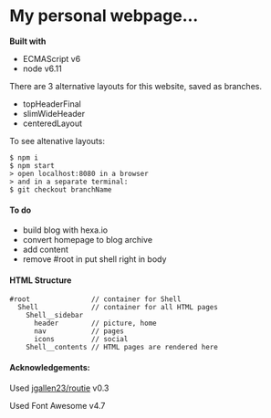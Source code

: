 # My personal webpage...


**Built with**
+ ECMAScript v6
+ node v6.11


There are 3 alternative layouts for this website, saved as branches.
+ topHeaderFinal
+ slimWideHeader
+ centeredLayout


To see altenative layouts:
```
$ npm i
$ npm start
> open localhost:8080 in a browser
> and in a separate terminal:
$ git checkout branchName
```


#### To do
+ build blog with hexa.io
+ convert homepage to blog archive
+ add content
+ remove #root in put shell right in body


#### HTML Structure
```
#root               // container for Shell
  Shell             // container for all HTML pages
    Shell__sidebar
      header        // picture, home
      nav           // pages
      icons         // social
    Shell__contents // HTML pages are rendered here
```


#### Acknowledgements:
Used [jgallen23/routie](https://github.com/jgallen23/routie) v0.3

Used Font Awesome v4.7
